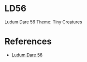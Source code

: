 ﻿# LD56

Ludum Dare 56 Theme: Tiny Creatures

# References

- [Ludum Dare 56](https://ldjam.com/events/ludum-dare/56/theme)